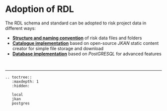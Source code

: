 # Adoption of RDL

The RDL schema and standard can be adopted to risk project data in different ways:

- [**Structure and naming convention**](local.md) of risk data files and folders
- [**Catalogue implementation**](jkan.md) based on open-source *JKAN* static content creator for simple file storage and download
- [**Database implementation**](postgres.md) based on *PostGRESQL* for advanced features

<br><hr>

```{eval-rst}
.. toctree::
   :maxdepth: 1
   :hidden:

   local
   jkan
   postgres

```
